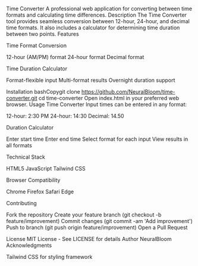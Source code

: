 Time Converter
A professional web application for converting between time formats and calculating time differences.
Description
The Time Converter tool provides seamless conversion between 12-hour, 24-hour, and decimal time formats. It also includes a calculator for determining time duration between two points.
Features

Time Format Conversion

12-hour (AM/PM) format
24-hour format
Decimal format


Time Duration Calculator

Format-flexible input
Multi-format results
Overnight duration support



Installation
bashCopygit clone https://github.com/NeuralBloom/time-converter.git
cd time-converter
Open index.html in your preferred web browser.
Usage
Time Converter
Input times can be entered in any format:

12-hour: 2:30 PM
24-hour: 14:30
Decimal: 14.50

Duration Calculator

Enter start time
Enter end time
Select format for each input
View results in all formats

Technical Stack

HTML5
JavaScript
Tailwind CSS

Browser Compatibility

Chrome
Firefox
Safari
Edge

Contributing

Fork the repository
Create your feature branch (git checkout -b feature/improvement)
Commit changes (git commit -am 'Add improvement')
Push to branch (git push origin feature/improvement)
Open a Pull Request

License
MIT License - See LICENSE for details
Author
NeuralBloom
Acknowledgments

Tailwind CSS for styling framework
